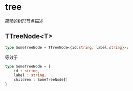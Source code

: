 # tree
简陋的树形节点描述

## TTreeNode\<T\>  

```ts
type SomeTreeNode = TTreeNode<{id:string, label:string}>;
```
等效于
```ts
type SomeTreeNode = {
    id : string,
    label : string,
    children : SomeTreeNode[]
}

```

